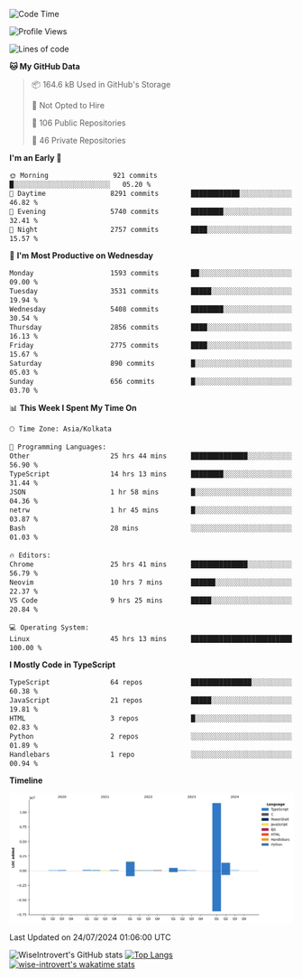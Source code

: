 <!--START_SECTION:waka-->
![Code Time](http://img.shields.io/badge/Code%20Time-1%2C960%20hrs%2045%20mins-blue)

![Profile Views](http://img.shields.io/badge/Profile%20Views-3-blue)

![Lines of code](https://img.shields.io/badge/From%20Hello%20World%20I%27ve%20Written-15.7%20million%20lines%20of%20code-blue)

**🐱 My GitHub Data** 

> 📦 164.6 kB Used in GitHub's Storage 
 > 
> 🚫 Not Opted to Hire
 > 
> 📜 106 Public Repositories 
 > 
> 🔑 46 Private Repositories 
 > 
**I'm an Early 🐤** 

```text
🌞 Morning                921 commits         █░░░░░░░░░░░░░░░░░░░░░░░░   05.20 % 
🌆 Daytime                8291 commits        ████████████░░░░░░░░░░░░░   46.82 % 
🌃 Evening                5740 commits        ████████░░░░░░░░░░░░░░░░░   32.41 % 
🌙 Night                  2757 commits        ████░░░░░░░░░░░░░░░░░░░░░   15.57 % 
```
📅 **I'm Most Productive on Wednesday** 

```text
Monday                   1593 commits        ██░░░░░░░░░░░░░░░░░░░░░░░   09.00 % 
Tuesday                  3531 commits        █████░░░░░░░░░░░░░░░░░░░░   19.94 % 
Wednesday                5408 commits        ████████░░░░░░░░░░░░░░░░░   30.54 % 
Thursday                 2856 commits        ████░░░░░░░░░░░░░░░░░░░░░   16.13 % 
Friday                   2775 commits        ████░░░░░░░░░░░░░░░░░░░░░   15.67 % 
Saturday                 890 commits         █░░░░░░░░░░░░░░░░░░░░░░░░   05.03 % 
Sunday                   656 commits         █░░░░░░░░░░░░░░░░░░░░░░░░   03.70 % 
```


📊 **This Week I Spent My Time On** 

```text
🕑︎ Time Zone: Asia/Kolkata

💬 Programming Languages: 
Other                    25 hrs 44 mins      ██████████████░░░░░░░░░░░   56.90 % 
TypeScript               14 hrs 13 mins      ████████░░░░░░░░░░░░░░░░░   31.44 % 
JSON                     1 hr 58 mins        █░░░░░░░░░░░░░░░░░░░░░░░░   04.36 % 
netrw                    1 hr 45 mins        █░░░░░░░░░░░░░░░░░░░░░░░░   03.87 % 
Bash                     28 mins             ░░░░░░░░░░░░░░░░░░░░░░░░░   01.03 % 

🔥 Editors: 
Chrome                   25 hrs 41 mins      ██████████████░░░░░░░░░░░   56.79 % 
Neovim                   10 hrs 7 mins       ██████░░░░░░░░░░░░░░░░░░░   22.37 % 
VS Code                  9 hrs 25 mins       █████░░░░░░░░░░░░░░░░░░░░   20.84 % 

💻 Operating System: 
Linux                    45 hrs 13 mins      █████████████████████████   100.00 % 
```

**I Mostly Code in TypeScript** 

```text
TypeScript               64 repos            ███████████████░░░░░░░░░░   60.38 % 
JavaScript               21 repos            █████░░░░░░░░░░░░░░░░░░░░   19.81 % 
HTML                     3 repos             █░░░░░░░░░░░░░░░░░░░░░░░░   02.83 % 
Python                   2 repos             ░░░░░░░░░░░░░░░░░░░░░░░░░   01.89 % 
Handlebars               1 repo              ░░░░░░░░░░░░░░░░░░░░░░░░░   00.94 % 
```



**Timeline**

![Lines of Code chart](https://raw.githubusercontent.com/wise-introvert/wise-introvert/master/assets/bar_graph.png)


 Last Updated on 24/07/2024 01:06:00 UTC
<!--END_SECTION:waka-->

![WiseIntrovert's GitHub stats](https://github-readme-stats.vercel.app/api?username=wise-introvert&count_private=true&show_icons=true)
[![Top Langs](https://github-readme-stats.vercel.app/api/top-langs/?username=wise-introvert&langs_count=10)](https://github.com/anuraghazra/github-readme-stats)
[![wise-introvert's wakatime stats](https://github-readme-stats.vercel.app/api/wakatime?username=wiseintrovert)](https://github.com/anuraghazra/github-readme-stats)
